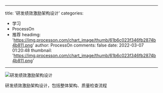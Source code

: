 
---
title: '研发绩效激励架构设计'
categories: 
 - 学习
 - ProcessOn
 - 推荐
headimg: 'https://img.processon.com/chart_image/thumb/61b6c023f346fb2874b4b811.png'
author: ProcessOn
comments: false
date: 2022-03-07 01:20:48
thumbnail: 'https://img.processon.com/chart_image/thumb/61b6c023f346fb2874b4b811.png'
---

<div>   
<img class="thumb" alt="研发绩效激励架构设计" src="https://img.processon.com/chart_image/thumb/61b6c023f346fb2874b4b811.png" referrerpolicy="no-referrer">
<p>研发绩效激励架构设计，包括整体架构、质量检查流程</p>  
</div>
            